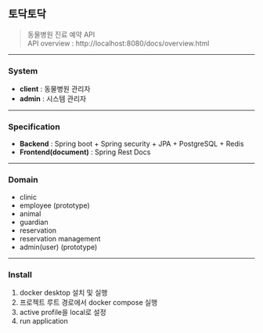 ## 토닥토닥

> 동물병원 진료 예약 API  
> API overview : http://localhost:8080/docs/overview.html

---
### System  
* **client** : 동물병원 관리자  
* **admin** : 시스템 관리자

---
### Specification

* **Backend** : Spring boot  + Spring security + JPA + PostgreSQL + Redis
* **Frontend(document)** : Spring Rest Docs

---
### Domain

* clinic
* employee (prototype)
* animal
* guardian
* reservation
* reservation management
* admin(user) (prototype)

---
### Install

1. docker desktop 설치 및 실행
2. 프로젝트 루트 경로에서 docker compose 실행 
3. active profile을 local로 설정
4. run application
 

